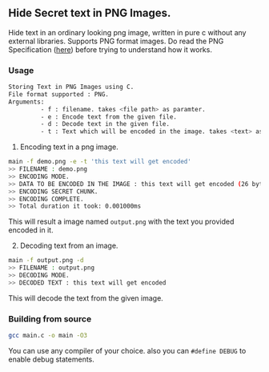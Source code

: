 <p align="center"><h2>Hide Secret text in PNG Images.</h2></p>


<p>
Hide text in an ordinary looking png image, written in pure c without any external libraries. Supports PNG format images.
Do read the PNG Specification (<a href="https://www.rfc-editor.org/rfc/rfc2083">here</a>) before trying to understand how it works.
</p>


<h3>Usage</h2>

```sh
Storing Text in PNG Images using C.
File format supported : PNG.
Arguments:
         - f : filename. takes <file path> as paramter.
         - e : Encode text from the given file.
         - d : Decode text in the given file.
         - t : Text which will be encoded in the image. takes <text> as paramters.
```


1. Encoding text in a png image.
```sh
main -f demo.png -e -t 'this text will get encoded'
>> FILENAME : demo.png
>> ENCODING MODE.
>> DATA TO BE ENCODED IN THE IMAGE : this text will get encoded (26 bytes).
>> ENCODING SECRET CHUNK.
>> ENCODING COMPLETE.
>> Total duration it took: 0.001000ms
```

This will result a image named `output.png` with the text you provided encoded in it.


2. Decoding text from an image.
```sh
main -f output.png -d
>> FILENAME : output.png
>> DECODING MODE.
>> DECODED TEXT : this text will get encoded
```
This will decode the text from the given image.



<h3>Building from source</h3>

```sh
gcc main.c -o main -O3
```
You can use any compiler of your choice.
also you can `#define DEBUG` to enable debug statements.